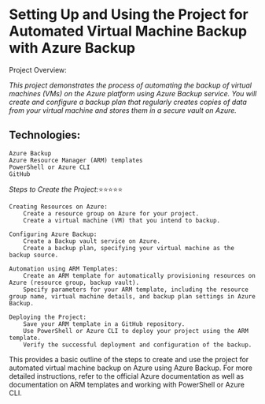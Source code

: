 #  Setting Up and Using the Project for Automated Virtual Machine Backup with Azure Backup
Project Overview:

*This project demonstrates the process of automating the backup of virtual machines (VMs) on the Azure platform using Azure Backup service. You will create and configure a backup plan that regularly creates copies of data from your virtual machine and stores them in a secure vault on Azure.*

## **Technologies:**

    Azure Backup
    Azure Resource Manager (ARM) templates
    PowerShell or Azure CLI
    GitHub


*Steps to Create the Project:*:star::star::star::star::star:

    Creating Resources on Azure:
        Create a resource group on Azure for your project.
        Create a virtual machine (VM) that you intend to backup.

    Configuring Azure Backup:
        Create a Backup vault service on Azure.
        Create a backup plan, specifying your virtual machine as the backup source.

    Automation using ARM Templates:
        Create an ARM template for automatically provisioning resources on Azure (resource group, backup vault).
        Specify parameters for your ARM template, including the resource group name, virtual machine details, and backup plan settings in Azure Backup.

    Deploying the Project:
        Save your ARM template in a GitHub repository.
        Use PowerShell or Azure CLI to deploy your project using the ARM template.
        Verify the successful deployment and configuration of the backup.


This provides a basic outline of the steps to create and use the project for automated virtual machine backup on Azure using Azure Backup. For more detailed instructions, refer to the official Azure documentation as well as documentation on ARM templates and working with PowerShell or Azure CLI.
